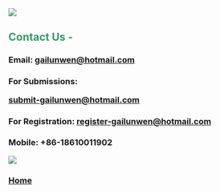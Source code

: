 <img src="https://beijingkejiaodongli.github.io/banner.jpg" class="alignright" />

<h2><strong><span style="color: #339966;">Contact Us -</span> </strong></h2>

<h3><strong>Email: <a href="mailto:gailunwen@hotmail.com"> gailunwen@hotmail.com</a></strong></h3>

<h3><strong>For Submissions:

<a href="mailto:submit-gailunwen@hotmail.com"> submit-gailunwen@hotmail.com</a></strong></h3>

<h3><strong>For Registration: <a href="mailto:register-gailunwen@hotmail.com"> register-gailunwen@hotmail.com</a></strong></h3>

<h3><strong>Mobile:</strong> +86-18610011902 </h3>

<img src="https://beijingkejiaodongli.github.io/wechat1.jpg" class="alignright" />


<h3><strong><a href="https://beijingkejiaodongli.github.io/">Home</a></strong></h3>

<p style="text-align: right;"><strong> </strong></p>
